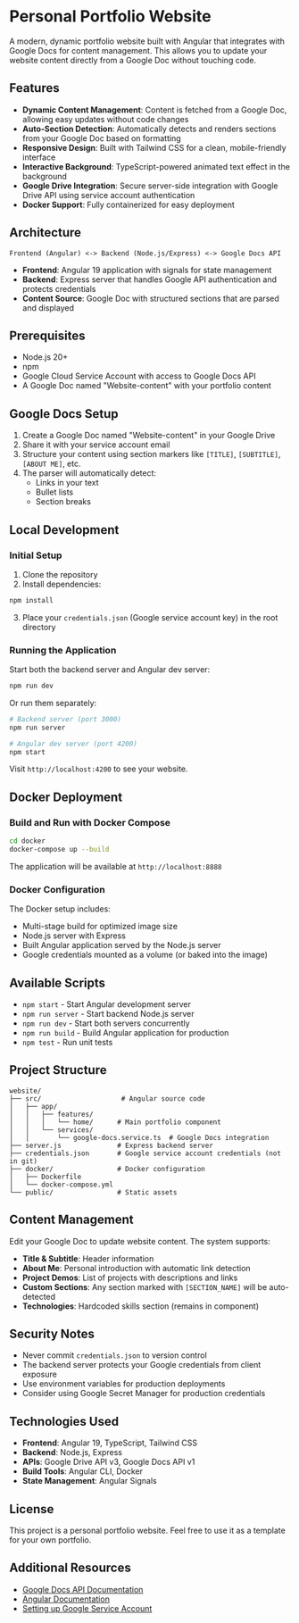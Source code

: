# Personal Portfolio Website

A modern, dynamic portfolio website built with Angular that integrates with Google Docs for content management. This allows you to update your website content directly from a Google Doc without touching code.

## Features

- **Dynamic Content Management**: Content is fetched from a Google Doc, allowing easy updates without code changes
- **Auto-Section Detection**: Automatically detects and renders sections from your Google Doc based on formatting
- **Responsive Design**: Built with Tailwind CSS for a clean, mobile-friendly interface
- **Interactive Background**: TypeScript-powered animated text effect in the background
- **Google Drive Integration**: Secure server-side integration with Google Drive API using service account authentication
- **Docker Support**: Fully containerized for easy deployment

## Architecture

```
Frontend (Angular) <-> Backend (Node.js/Express) <-> Google Docs API
```

- **Frontend**: Angular 19 application with signals for state management
- **Backend**: Express server that handles Google API authentication and protects credentials
- **Content Source**: Google Doc with structured sections that are parsed and displayed

## Prerequisites

- Node.js 20+
- npm
- Google Cloud Service Account with access to Google Docs API
- A Google Doc named "Website-content" with your portfolio content

## Google Docs Setup

1. Create a Google Doc named "Website-content" in your Google Drive
2. Share it with your service account email
3. Structure your content using section markers like `[TITLE]`, `[SUBTITLE]`, `[ABOUT ME]`, etc.
4. The parser will automatically detect:
   - Links in your text
   - Bullet lists
   - Section breaks

## Local Development

### Initial Setup

1. Clone the repository
2. Install dependencies:
```bash
npm install
```

3. Place your `credentials.json` (Google service account key) in the root directory

### Running the Application

Start both the backend server and Angular dev server:
```bash
npm run dev
```

Or run them separately:
```bash
# Backend server (port 3000)
npm run server

# Angular dev server (port 4200)
npm start
```

Visit `http://localhost:4200` to see your website.

## Docker Deployment

### Build and Run with Docker Compose

```bash
cd docker
docker-compose up --build
```

The application will be available at `http://localhost:8888`

### Docker Configuration

The Docker setup includes:
- Multi-stage build for optimized image size
- Node.js server with Express
- Built Angular application served by the Node.js server
- Google credentials mounted as a volume (or baked into the image)

## Available Scripts

- `npm start` - Start Angular development server
- `npm run server` - Start backend Node.js server
- `npm run dev` - Start both servers concurrently
- `npm run build` - Build Angular application for production
- `npm test` - Run unit tests

## Project Structure

```
website/
├── src/                    # Angular source code
│   ├── app/
│   │   ├── features/
│   │   │   └── home/      # Main portfolio component
│   │   └── services/
│   │       └── google-docs.service.ts  # Google Docs integration
├── server.js              # Express backend server
├── credentials.json       # Google service account credentials (not in git)
├── docker/                # Docker configuration
│   ├── Dockerfile
│   └── docker-compose.yml
└── public/                # Static assets
```

## Content Management

Edit your Google Doc to update website content. The system supports:
- **Title & Subtitle**: Header information
- **About Me**: Personal introduction with automatic link detection
- **Project Demos**: List of projects with descriptions and links
- **Custom Sections**: Any section marked with `[SECTION_NAME]` will be auto-detected
- **Technologies**: Hardcoded skills section (remains in component)

## Security Notes

- Never commit `credentials.json` to version control
- The backend server protects your Google credentials from client exposure
- Use environment variables for production deployments
- Consider using Google Secret Manager for production credentials

## Technologies Used

- **Frontend**: Angular 19, TypeScript, Tailwind CSS
- **Backend**: Node.js, Express
- **APIs**: Google Drive API v3, Google Docs API v1
- **Build Tools**: Angular CLI, Docker
- **State Management**: Angular Signals

## License

This project is a personal portfolio website. Feel free to use it as a template for your own portfolio.

## Additional Resources

- [Google Docs API Documentation](https://developers.google.com/docs/api)
- [Angular Documentation](https://angular.dev)
- [Setting up Google Service Account](https://cloud.google.com/iam/docs/service-accounts-create)